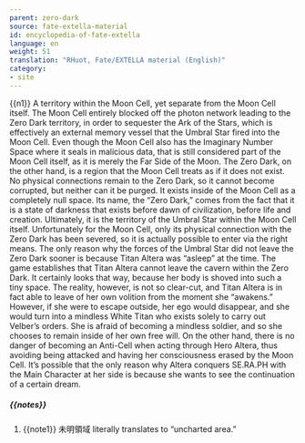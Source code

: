 ```yaml
---
parent: zero-dark
source: fate-extella-material
id: encyclopedia-of-fate-extella
language: en
weight: 51
translation: "RHuot, Fate/EXTELLA material (English)"
category:
- site
---
```


{{n1}}
A territory within the Moon Cell, yet separate from the Moon Cell itself.
The Moon Cell entirely blocked off the photon network leading to the Zero Dark territory, in order to sequester the Ark of the Stars, which is effectively an external memory vessel that the Umbral Star fired into the Moon Cell.
Even though the Moon Cell also has the Imaginary Number Space where it seals in malicious data, that is still considered part of the Moon Cell itself, as it is merely the Far Side of the Moon.
The Zero Dark, on the other hand, is a region that the Moon Cell treats as if it does not exist.
No physical connections remain to the Zero Dark, so it cannot become corrupted, but neither can it be purged.
It exists inside of the Moon Cell as a completely null space.
Its name, the “Zero Dark,” comes from the fact that it is a state of darkness that exists before dawn of civilization, before life and creation.
Ultimately, it is the territory of the Umbral Star within the Moon Cell itself.
Unfortunately for the Moon Cell, only its physical connection with the Zero Dark has been severed, so it is actually possible to enter via the right means. The only reason why the forces of the Umbral Star did not leave the Zero Dark sooner is because Titan Altera was “asleep” at the time.
The game establishes that Titan Altera cannot leave the cavern within the Zero Dark.
It certainly looks that way, because her body is shoved into such a tiny space. The reality, however, is not so clear-cut, and Titan Altera is in fact able to leave of her own volition from the moment she “awakens.”
However, if she were to escape outside, her ego would disappear, and she would turn into a mindless White Titan who exists solely to carry out Velber’s orders. She is afraid of becoming a mindless soldier, and so she chooses to remain inside of her own free will.
On the other hand, there is no danger of becoming an Anti-Cell when acting through Hero Altera, thus avoiding being attacked and having her consciousness erased by the Moon Cell.
It’s possible that the only reason why Altera conquers SE.RA.PH with the Main Character at her side is because she wants to see the continuation of a certain dream.

##### {{notes}}

1. {{note1}} 未明領域 literally translates to “uncharted area.”
